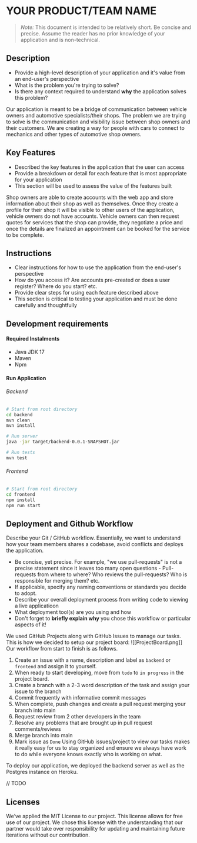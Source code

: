# YOUR PRODUCT/TEAM NAME

> _Note:_ This document is intended to be relatively short. Be concise and precise. Assume the reader has no prior knowledge of your application and is non-technical.

## Description
* Provide a high-level description of your application and it's value from an end-user's perspective
* What is the problem you're trying to solve?
* Is there any context required to understand **why** the application solves this problem?

Our application is meant to be a bridge of communication between vehicle owners and automotive specialists/their shops. The problem we are trying to solve is the communication and visibility issue between shop owners and their customers. We are creating a way for people with cars to connect to mechanics and other types of automotive shop owners.

## Key Features
* Described the key features in the application that the user can access
* Provide a breakdown or detail for each feature that is most appropriate for your application
* This section will be used to assess the value of the features built

Shop owners are able to create accounts with the web app and store information about their shop as well as themselves. Once they create a profile for their shop it will be visible to other users of the application, vehicle owners do not have accounts. Vehicle owners can then request quotes for services that the shop can provide, they negotiate a price and once the details are finalized an appointment can be booked for the service to be complete.

## Instructions
* Clear instructions for how to use the application from the end-user's perspective
* How do you access it? Are accounts pre-created or does a user register? Where do you start? etc.
* Provide clear steps for using each feature described above
* This section is critical to testing your application and must be done carefully and thoughtfully

## Development requirements

#### Required Instalments
- Java JDK 17
- Maven
- Npm

#### Run Application
###### Backend
```bash
# Start from root directory
cd backend
mvn clean
mvn install

# Run server
java -jar target/backend-0.0.1-SNAPSHOT.jar

# Run tests
mvn test
```

###### Frontend
```bash
# Start from root directory
cd frontend
npm install
npm run start
```


## Deployment and Github Workflow

Describe your Git / GitHub workflow. Essentially, we want to understand how your team members shares a codebase, avoid conflicts and deploys the application.

* Be concise, yet precise. For example, "we use pull-requests" is not a precise statement since it leaves too many open questions - Pull-requests from where to where? Who reviews the pull-requests? Who is responsible for merging them? etc.
* If applicable, specify any naming conventions or standards you decide to adopt.
* Describe your overall deployment process from writing code to viewing a live applicatioon
* What deployment tool(s) are you using and how
* Don't forget to **briefly explain why** you chose this workflow or particular aspects of it!

We used GitHub Projects along with GitHub Issues to manage our tasks. This is how we decided to setup our project board:
![[ProjectBoard.png]]
Our workflow from start to finish is as follows. 
1. Create an issue with a name, description and label as `backend` or `frontend` and assign it to yourself.
2. When ready to start developing, move from `todo` to `in progress` in the project board.
3. Create a branch with a 2-3 word description of the task and assign your issue to the branch
4. Commit frequently with informative commit messages
5. When complete, push changes and create a pull request merging your branch into main
6. Request review from 2 other developers in the team
7. Resolve any problems that are brought up in pull request comments/reviews
8. Merge branch into main
9. Mark issue as `Done`
Using GitHub issues/project to view our tasks makes it really easy for us to stay organized and ensure we always have work to do while everyone knows exactly who is working on what.

To deploy our application, we deployed the backend server as well as the Postgres instance on Heroku. 

// TODO


## Licenses

We’ve applied the MIT License to our project. This license allows for free use of our project. We chose this license with the understanding that our partner would take over responsibility for updating and maintaining future iterations without our contribution.